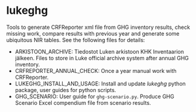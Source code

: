 # lukeghg
Tools to generate CRFReporter xml file from GHG inventory results, check missing work, compare results with previous year and generate some ubiquitous NIR tables. See the following files for details:

+ ARKISTOON_ARCHIVE: Tiedostot Luken arkistoon KHK Inventaarion jälkeen. 
  Files to store in Luke official archive system after annual GHG inventory.
+ CRFREPORTER_ANNUAL_CHECK: Once a year manual work with CRFReporter.
+ LUKEGHG_INSTALL_AND_USAGE: Install and update *lukeghg* python package, user guides for python scripts.
+ GHG_SCENARIO: User guide for `ghg-scenario.py`. Produce GHG Scenario Excel compendium file from scenario results.
